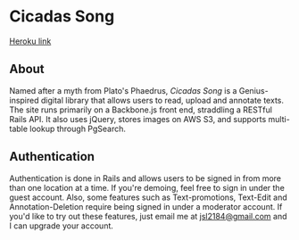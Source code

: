 # Cicadas Song

[Heroku link][heroku]

[heroku]: https://cicadas-song.com/



## About

Named after a myth from Plato's Phaedrus, *Cicadas Song* is a Genius-inspired
digital library that allows users to read, upload and annotate texts. The site runs primarily on a Backbone.js front end, straddling a RESTful Rails API.
It also uses jQuery, stores images on AWS S3, and supports multi-table lookup through PgSearch.




## Authentication

Authentication is done in Rails and allows users to be signed in from more than one
location at a time. If you're demoing, feel free to sign in under the guest account.
Also, some features such as Text-promotions, Text-Edit and Annotation-Deletion require being signed in under
a moderator account. If you'd like to try out these features, just email me at jsl2184@gmail.com and I can upgrade
your account.
